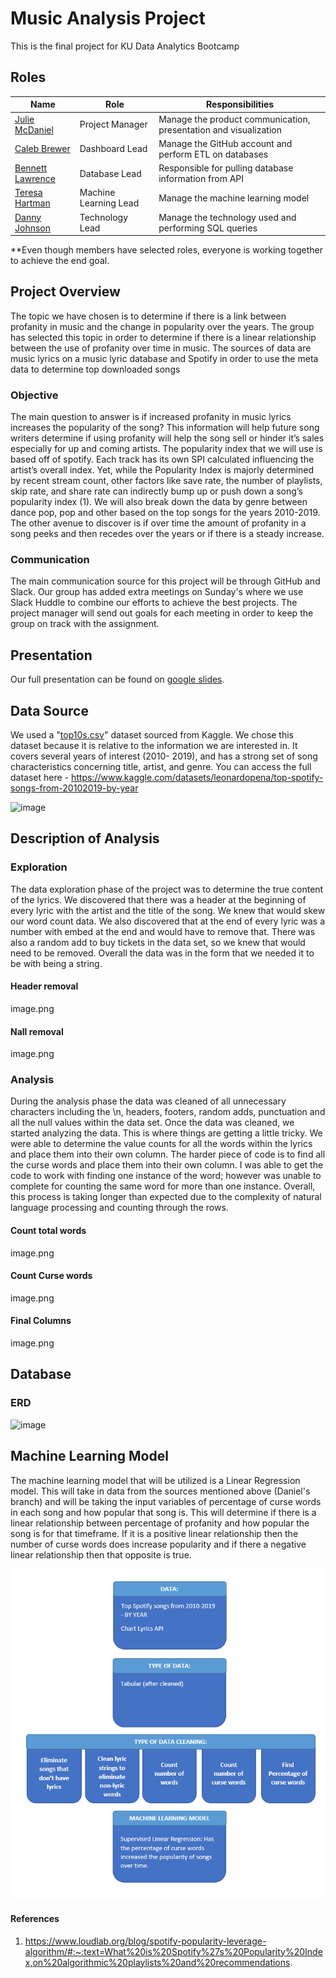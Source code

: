 # Music Analysis Project

This is the final project for KU Data Analytics Bootcamp


   ## Roles
   | Name  | Role | Responsibilities|
   | --- | --- | --- |
   | [Julie McDaniel](https://github.com/JuMcDaniel)  | Project Manager | Manage the product communication, presentation and visualization|
   | [Caleb Brewer](https://github.com/CBrew913)  | Dashboard Lead | Manage the GitHub account and perform ETL on databases|
   | [Bennett Lawrence](https://github.com/bhlawrence)  | Database Lead | Responsible for pulling database information from API|
   | [Teresa Hartman](https://github.com/TeresaHartman)  | Machine Learning Lead | Manage the machine learning model|
   | [Danny Johnson](https://github.com/DannyJohnson-Hi)  | Technology Lead | Manage the technology used and performing SQL queries|
   
**Even though members have selected roles, everyone is working together to achieve the end goal.


   ## Project Overview
The topic we have chosen is to determine if there is a link between profanity in music and the change in popularity over the years.  The group has selected this topic in order to determine if there is a linear relationship between the use of profanity over time in music. The sources of data are music lyrics on a music lyric database and Spotify in order to use the meta data to determine top downloaded songs
      
  ### Objective
The main question to answer is if increased profanity in music lyrics increases the popularity of the song?  This information will help future song writers determine if using profanity will help the song sell or hinder it’s sales especially for up and coming artists.  The popularity index that we will use is based off of spotify. Each track has its own SPI calculated influencing the artist’s overall index. Yet, while the Popularity Index is majorly determined by recent stream count, other factors like save rate, the number of playlists, skip rate, and share rate can indirectly bump up or push down a song’s popularity index (1).  We will also break down the data by genre between dance pop, pop and other based on the top songs for the years 2010-2019.  The other avenue to discover is if over time the amount of profanity in a song peeks and then recedes over the years or if there is a steady increase. 

### Communication
The main communication source for this project will be through GitHub and Slack.  Our group has added extra meetings on Sunday's where we use Slack Huddle to combine our efforts to achieve the best projects.  The project manager will send out goals for each meeting in order to keep the group on track with the assignment. 

## Presentation
Our full presentation can be found on [google slides](https://docs.google.com/presentation/d/1FcxS6b_bGPB0cDON7tFWfnrfn7OkDUYdnvs2HvQcbnk/edit?usp=sharing).

## Data Source
We used a "[top10s.csv](https://github.com/CBrew913/music_analysis_project/blob/main/top10s.csv)" dataset sourced from Kaggle. We chose this dataset because it is relative to the information we are interested in. It covers several years of interest (2010- 2019), and has a strong set of song characteristics concerning title, artist, and genre. You can access the full dataset here - https://www.kaggle.com/datasets/leonardopena/top-spotify-songs-from-20102019-by-year

![image](https://user-images.githubusercontent.com/103297084/201815514-796ce9f3-c7db-45d4-962f-be2da517f3dc.png)

## Description of Analysis

### Exploration
The data exploration phase of the project was to determine the true content of the lyrics.  We discovered that there was a header at the beginning of every lyric with the artist and the title of the song.  We knew that would skew our word count data.  We also discovered that at the end of every lyric was a number with embed at the end and would have to remove that.  There was also a random add to buy tickets in the data set, so we knew that would need to be removed.  Overall the data was in the form that we needed it to be with being a string. 

#### Header removal
image.png

#### Nall removal
image.png

### Analysis
During the analysis phase the data was cleaned of all unnecessary characters including the \n, headers, footers, random adds, punctuation and all the null values within the data set.  Once the data was cleaned, we started analyzing the data.  This is where things are getting a little tricky.  We were able to determine the value counts for all the words within the lyrics and place them into their own column.  The harder piece of code is to find all the curse words and place them into their own column.  I was able to get the code to work with finding one instance of the word; however was unable to complete for counting the same word for more than one instance.  Overall, this process is taking longer than expected due to the complexity of natural language processing and counting through the rows.  

#### Count total words
image.png

#### Count Curse words
image.png

#### Final Columns
image.png

## Database
### ERD

![image](https://user-images.githubusercontent.com/103297084/202476728-3f0f86c9-c0af-44b5-b45c-89259a81a6a0.png)

## Machine Learning Model

The machine learning model that will be utilized is a Linear Regression model. This will take in data from the sources mentioned above (Daniel's branch) and will be taking the input variables of percentage of curse words in each song and how popular that song is. This will determine if there is a linear relationship between percentage of profanity and how popular the song is for that timeframe. If it is a positive linear relationship then the number of curse words does increase popularity and if there a negative linear relationship then that opposite is true. 

![image](https://github.com/CBrew913/music_analysis_project/blob/Teresa_branch/FlowChart.PNG)





#### References
1. https://www.loudlab.org/blog/spotify-popularity-leverage-algorithm/#:~:text=What%20is%20Spotify%27s%20Popularity%20Index,on%20algorithmic%20playlists%20and%20recommendations.
